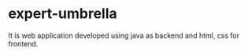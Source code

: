 # expert-umbrella
It is web application developed using java as backend and html, css for frontend. 
